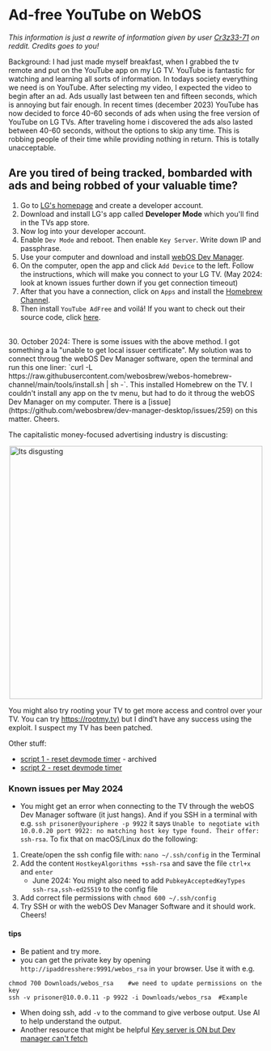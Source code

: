# Ad-free YouTube on WebOS
_This information is just a rewrite of information given by user [Cr3z33-71](https://www.reddit.com/r/LGOLED/comments/wzs6hg/adfree_youtube_webos_app/) on reddit. Credits goes to you!_

Background: I had just made myself breakfast, when I grabbed the tv remote and put on the YouTube app on my LG TV. YouTube is fantastic for watching and learning all sorts of information. In todays society everything we need is on YouTube. After selecting my video, I expected the video to begin after an ad. Ads usually last between ten and fifteen seconds, which is annoying but fair enough. In recent times (december 2023) YouTube has now decided to force 40-60 seconds of ads when using the free version of YouTube on LG TVs. After traveling home i discovered the ads also lasted between 40-60 seconds, without the options to skip any time. This is robbing people of their time while providing nothing in return. This is totally unacceptable.


## Are you tired of being tracked, bombarded with ads and being robbed of your valuable time?

1. Go to [LG's homepage](https://us.lgaccount.com/login/sign_in) and create a developer account.
2. Download and install LG's app called **Developer Mode** which you'll find in the TVs app store.
3. Now log into your developer account.
4. Enable `Dev Mode` and reboot. Then enable `Key Server`. Write down IP and passphrase.
5. Use your computer and download and install [webOS Dev Manager](https://github.com/webosbrew/dev-manager-desktop).
6. On the computer, open the app and click `Add Device` to the left. Follow the instructions, which will make you connect to your LG TV. (May 2024: look at known issues further down if you get connection timeout)
7. After that you have a connection, click on `Apps` and install the [Homebrew Channel](https://github.com/webosbrew/webos-homebrew-channel).
8. Then install `YouTube AdFree` and voilá! If you want to check out their source code, click [here](https://github.com/webosbrew/youtube-webos).

<br> 
30. October 2024: There is some issues with the above method. I got something a la "unable to get local issuer certificate". My solution was to connect throug the webOS Dev Manager software, open the terminal and run this one liner: `curl -L https://raw.githubusercontent.com/webosbrew/webos-homebrew-channel/main/tools/install.sh | sh -`. This installed Homebrew on the TV. I couldn't install any app on the tv menu, but had to do it throug the webOS Dev Manager on my computer. There is a [issue](https://github.com/webosbrew/dev-manager-desktop/issues/259) on this matter. Cheers.

<br>

The capitalistic money-focused advertising industry is discusting:
<p>
  <img src="https://preview.redd.it/mvemxjb7nm861.jpg?width=1080&crop=smart&auto=webp&s=39e1581c42d32eb1ddbb27011194dd1de470cbd4" alt="Its disgusting" width="500" style="display:block; margin:auto;">
</p>

You might also try rooting your TV to get more access and control over your TV. You can try [https://rootmy.tv)](https://rootmy.tv) but I dind't have any success using the exploit. I suspect my TV has been patched.

Other stuff:
- [script 1 - reset devmode timer](https://github.com/webosbrew/dev-goodies) - archived
- [script 2 - reset devmode timer](https://github.com/webosbrew/dev-utils/blob/main/scripts/devmode-reset.sh)

### Known issues per May 2024
- You might get an error when connecting to the TV through the webOS Dev Manager software (it just hangs). And if you SSH in a terminal with e.g. `ssh prisoner@youriphere -p 9922` it says `Unable to negotiate with 10.0.0.20 port 9922: no matching host key type found. Their offer: ssh-rsa`. To fix that on macOS/Linux do the following:
1. Create/open the ssh config file with: `nano ~/.ssh/config` in the Terminal
2. Add the content `HostkeyAlgorithms +ssh-rsa` and save the file `ctrl+x` and `enter`
    - June 2024: You might also need to add `PubkeyAcceptedKeyTypes ssh-rsa,ssh-ed25519` to the config file
3. Add correct file permissions with `chmod 600 ~/.ssh/config`
4. Try SSH or with the webOS Dev Manager Software and it should work. Cheers!

#### tips
- Be patient and try more.
- you can get the private key by opening `http://ipaddresshere:9991/webos_rsa` in your browser. Use it with e.g.
````
chmod 700 Downloads/webos_rsa    #we need to update permissions on the key
ssh -v prisoner@10.0.0.11 -p 9922 -i Downloads/webos_rsa  #Example
````
- When doing ssh, add `-v` to the command to give verbose output. Use AI to help understand the output.
- Another resource that might be helpful [Key server is ON but Dev manager can't fetch](https://github.com/webosbrew/dev-manager-desktop/issues/165)
